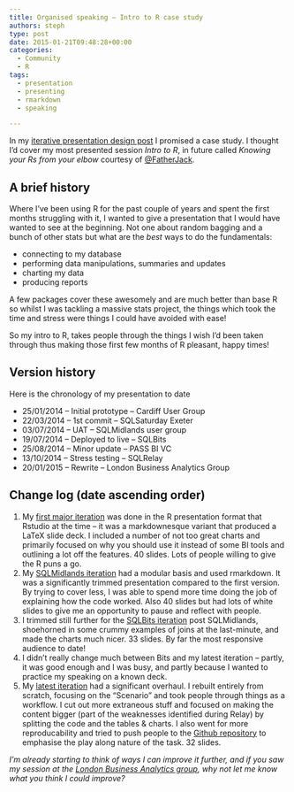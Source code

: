 ```yaml
---
title: Organised speaking – Intro to R case study
authors: steph
type: post
date: 2015-01-21T09:48:28+00:00
categories:
  - Community
  - R
tags:
  - presentation
  - presenting
  - rmarkdown
  - speaking

---
```

In my <a href="https://itsalocke.com/index.php/organised-speaking-iterative-development/" title="Organised speaking – presentation design" target="_blank">iterative presentation design post</a> I promised a case study. I thought I&#8217;d cover my most presented session _Intro to R_, in future called _Knowing your Rs from your elbow_ courtesy of <a href="http://twitter.com/fatherjack" title="Father Jack" target="_blank">@FatherJack</a>.

## A brief history

Where I&#8217;ve been using R for the past couple of years and spent the first months struggling with it, I wanted to give a presentation that I would have wanted to see at the beginning. Not one about random bagging and a bunch of other stats but what are the _best_ ways to do the fundamentals:

  * connecting to my database
  * performing data manipulations, summaries and updates
  * charting my data
  * producing reports

A few packages cover these awesomely and are much better than base R so whilst I was tackling a massive stats project, the things which took the time and stress were things I could have avoided with ease!

So my intro to R, takes people through the things I wish I&#8217;d been taken through thus making those first few months of R pleasant, happy times!
  
<!--more-->

## Version history

Here is the chronology of my presentation to date

  * 25/01/2014 &#8211; Initial prototype &#8211; Cardiff User Group
  * 22/03/2014 &#8211; 1st commit &#8211; SQLSaturday Exeter
  * 03/07/2014 &#8211; UAT &#8211; SQLMidlands user group
  * 19/07/2014 &#8211; Deployed to live &#8211; SQLBits
  * 25/08/2014 &#8211; Minor update &#8211; PASS BI VC
  * 13/10/2014 &#8211; Stress testing &#8211; SQLRelay
  * 20/01/2015 &#8211; Rewrite &#8211; London Business Analytics Group

## Change log (date ascending order)

  1. My <a href="http://rpubs.com/stephlocke/rintro" title="First available Intro to R deck" target="_blank">first major iteration</a> was done in the R presentation format that Rstudio at the time &#8211; it was a markdownesque variant that produced a LaTeX slide deck. I included a number of not too great charts and primarily focused on why you should use it instead of some BI tools and outlining a lot off the features. 40 slides. Lots of people willing to give the R puns a go.
  2. My <a href="http://rpubs.com/stephlocke/Rintro2" title="Intro to R - second iteration" target="_blank">SQLMidlands iteration</a> had a modular basis and used rmarkdown. It was a significantly trimmed presentation compared to the first version. By trying to cover less, I was able to spend more time doing the job of explaining how the code worked. Also 40 slides but had lots of white slides to give me an opportunity to pause and reflect with people.
  3. I trimmed still further for the <a href="http://rpubs.com/stephlocke/sqlbits" title="Intro to R - sqlbits edition" target="_blank">SQLBits iteration</a> post SQLMidlands, shoehorned in some crummy examples of joins at the last-minute, and made the charts much nicer. 33 slides. By far the most responsive audience to date!
  4. I didn&#8217;t really change much between Bits and my latest iteration &#8211; partly, it was good enough and I was busy, and partly because I wanted to practice my speaking on a known deck.
  5. My <a href="https://rawgit.com/stephlocke/Rintro/master/Rintro.html" title="London Business Analytics Group - Intro to R" target="_blank">latest iteration</a> had a significant overhaul. I rebuilt entirely from scratch, focusing on the &#8220;Scenario&#8221; and took people through things as a workflow. I cut out more extraneous stuff and focused on making the content bigger (part of the weaknesses identified during Relay) by splitting the code and the tables & charts. I also went for more reproducability and tried to push people to the <a href="https://github.com/stephlocke/Rintro" title="The intro to R GitHub repo" target="_blank">Github repository</a> to emphasise the play along nature of the task. 32 slides.

_I&#8217;m already starting to think of ways I can improve it further, and if you saw my session at the <a href="http://www.meetup.com/London-Business-Analytics-Group/" title="London Business Analytics Group" target="_blank">London Business Analytics group</a>, why not let me know what you think I could improve?_